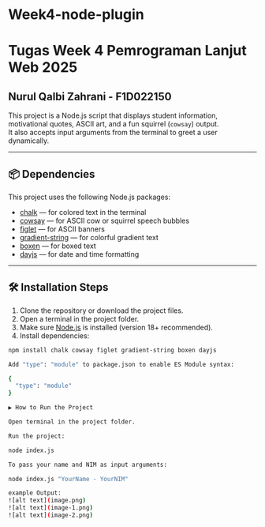 # Week4-node-plugin
# Tugas Week 4 Pemrograman Lanjut Web 2025 

## Nurul Qalbi Zahrani - F1D022150

This project is a Node.js script that displays student information, motivational quotes, ASCII art, and a fun squirrel (`cowsay`) output.  
It also accepts input arguments from the terminal to greet a user dynamically.

---

## 📦 Dependencies

This project uses the following Node.js packages:

- [chalk](https://www.npmjs.com/package/chalk) — for colored text in the terminal
- [cowsay](https://www.npmjs.com/package/cowsay) — for ASCII cow or squirrel speech bubbles
- [figlet](https://www.npmjs.com/package/figlet) — for ASCII banners
- [gradient-string](https://www.npmjs.com/package/gradient-string) — for colorful gradient text
- [boxen](https://www.npmjs.com/package/boxen) — for boxed text
- [dayjs](https://www.npmjs.com/package/dayjs) — for date and time formatting

---

## 🛠️ Installation Steps

1. Clone the repository or download the project files.
2. Open a terminal in the project folder.
3. Make sure [Node.js](https://nodejs.org/) is installed (version 18+ recommended).
4. Install dependencies:

```bash
npm install chalk cowsay figlet gradient-string boxen dayjs

Add "type": "module" to package.json to enable ES Module syntax:

{
  "type": "module"
}

▶️ How to Run the Project

Open terminal in the project folder.

Run the project:

node index.js

To pass your name and NIM as input arguments:

node index.js "YourName - YourNIM"

example Output:
![alt text](image.png)
![alt text](image-1.png)
![alt text](image-2.png)

